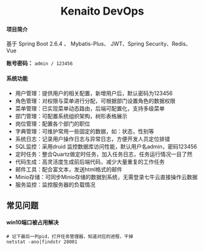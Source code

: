 <h1 style="text-align: center">Kenaito DevOps</h1>

#### 项目简介

基于 Spring Boot 2.6.4 、 Mybatis-Plus、 JWT、Spring Security、Redis、Vue

**账号密码：** `admin / 123456`

#### 系统功能

- 用户管理：提供用户的相关配置，新增用户后，默认密码为123456
- 角色管理：对权限与菜单进行分配，可根据部门设置角色的数据权限
- 菜单管理：已实现菜单动态路由，后端可配置化，支持多级菜单
- 部门管理：可配置系统组织架构，树形表格展示
- 岗位管理：配置各个部门的职位
- 字典管理：可维护常用一些固定的数据，如：状态，性别等
- 系统日志：记录用户操作日志与异常日志，方便开发人员定位排错
- SQL监控：采用druid 监控数据库访问性能，默认用户名admin，密码123456
- 定时任务：整合Quartz做定时任务，加入任务日志，任务运行情况一目了然
- 代码生成：高灵活度生成前后端代码，减少大量重复的工作任务
- 邮件工具：配合富文本，发送html格式的邮件
- Minio存储：可同步Minio存储的数据到系统，无需登录七牛云直接操作云数据
- 服务监控：监控服务器的负载情况

## 常见问题

#### win10端口被占用解决

```shell
# 记下最后一列pid，打开任务管理器，知道对应的进程，干掉
netstat -ano|findstr 28001
```
